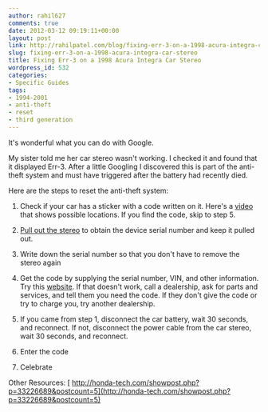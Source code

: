```yaml
---
author: rahil627
comments: true
date: 2012-03-12 09:19:11+00:00
layout: post
link: http://rahilpatel.com/blog/fixing-err-3-on-a-1998-acura-integra-car-stereo/
slug: fixing-err-3-on-a-1998-acura-integra-car-stereo
title: Fixing Err-3 on a 1998 Acura Integra Car Stereo
wordpress_id: 532
categories:
- Specific Guides
tags:
- 1994-2001
- anti-theft
- reset
- third generation
---
```


It's wonderful what you can do with Google.

My sister told me her car stereo wasn't working. I checked it and found that it displayed Err-3. After a little Googling I discovered this is part of the anti-theft system and must have triggered after the battery had recently died.

Here are the steps to reset the anti-theft system:



	
  1. Check if your car has a sticker with a code written on it. Here's a [video](http://www.youtube.com/watch?v=tgfRmBo7Pu0) that shows possible locations. If you find the code, skip to step 5.

	
  2. [Pull out the stereo](http://www.team-integra.net/forum/blogs/morningz/43-g3-radio-removal.html) to obtain the device serial number and keep it pulled out.

	
  3. Write down the serial number so that you don't have to remove the stereo again

	
  4. Get the code by supplying the serial number, VIN, and other information. Try this [website](https://radio-navicode.acura.com/). If that doesn't work, call a dealership, ask for parts and services, and tell them you need the code. If they don't give the code or try to charge you, try another dealership.

	
  5. If you came from step 1, disconnect the car battery, wait 30 seconds, and reconnect. If not, disconnect the power cable from the car stereo, wait 30 seconds, and reconnect.

	
  6. Enter the code

	
  7. Celebrate


Other Resources:
[ http://honda-tech.com/showpost.php?p=33226689&postcount=5](http://honda-tech.com/showpost.php?p=33226689&postcount=5)
